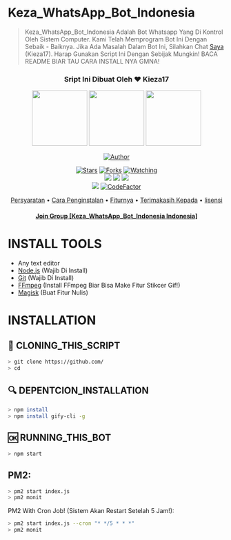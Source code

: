 # Keza_WhatsApp_Bot_Indonesia

> Keza_WhatsApp_Bot_Indonesia Adalah Bot Whatsapp Yang Di Kontrol Oleh Sistem Computer.
> Kami Telah Memprogram Bot Ini Dengan Sebaik - Baiknya.
> Jika Ada Masalah Dalam Bot Ini, Silahkan Chat [Saya](https://wa.me/6285601459079) (Kieza17).
> Harap Gunakan Script Ini Dengan Sebijak Mungkin!
> BACA README BIAR TAU CARA INSTALL NYA GMNA!
>

<h3 align="center">Sript Ini Dibuat Oleh ❤️ Kieza17</h3>
<p align="center">
  <a href="https://github.com/SlavyanDesu"><img src="https://avatars3.githubusercontent.com/u/28254882?s=400&u=25765902db0b709938966cf4127ac11af5eafb5d&v=4" height="128" width="128" /></a>
  <a href="https://github.com/AlvioAdjiJanuar"><img src="https://avatars2.githubusercontent.com/u/68207798?s=400&u=29439908cd661d11443391cb74f5b07267b71117&v=4" height="128" width="128" /></a>
  <a href="https://github.com/VideFrelan"><img src="https://avatars1.githubusercontent.com/u/76523793?s=400&u=365f732cd3fc09ce75f6556715a00386005db57c&v=4" height="128" width="128" /></a>
</p>

<p align="center">
  <a href="https://github.com/AlvioAdjiJanuar"><img title="Author" src="https://img.shields.io/badge/Author-AlvioAdjiJanuar-darkred.svg?style=for-the-badge&logo=github" /></a>
</p>

<p align="center">
  <a href="https://github.com/IndonesianDev/whatsapp-bot"><img title="Stars" src="https://img.shields.io/github/stars/IndonesianDev/whatsapp-bot?color=black&style=flat-square" /></a>
  <a href="https://github.com/IndonesianDev/whatsapp-bot/network/members"><img title="Forks" src="https://img.shields.io/github/forks/IndonesianDev/whatsapp-bot??color=pink&style=flat-square" /></a>
  <a href="https://github.com/IndonesianDev/whatsapp-bot/watchers"><img title="Watching" src="https://img.shields.io/github/watchers/IndonesianDev/whatsapp-bot??label=watchers&color=blue&style=flat-square" /></a> <br>
  <a href="https://www.npmjs.com/package/@open-wa/wa-automate"><img src="https://img.shields.io/npm/v/@open-wa/wa-automate.svg?color=green" /></a>
  <img src="https://img.shields.io/node/v/@open-wa/wa-automate" />
  <img src="https://img.shields.io/github/repo-size/IndonesianDev/whatsapp-bot" /> <br>
<a href="https://app.fossa.com/projects/git%2Bgithub.com%2FIndonesianDev%2Fwhatsapp-bot?ref=badge_shield" alt="FOSSA Status"><img src="https://app.fossa.com/api/projects/git%2Bgithub.com%2FIndonesianDev%2Fwhatsapp-bot.svg?type=shield"/></a>
  <a href="https://www.codefactor.io/repository/github/indonesiandev/whatsapp-bot"><img src="https://www.codefactor.io/repository/github/indonesiandev/whatsapp-bot/badge" alt="CodeFactor" /></a>
</p>

<p align="center">
  <a href="https://github.com/IndonesianDev/whatsapp-bot#Requirements">Persyaratan</a> •
  <a href="https://github.com/IndonesianDev/whatsapp-bot#installation">Cara Penginstalan</a> •
  <a href="https://github.com/IndonesianDev/whatsapp-bot#features">Fiturnya</a> •
  <a href="https://github.com/IndonesianDev/whatsapp-bot#thanks-to">Terimakasih Kepada</a> •
  <a href="https://github.com/IndonesianDev/whatsapp-bott#license">lisensi</a>
</p>

<h4 align="center">
  <a href="https://chat.whatsapp.com/---">Join Group [Keza_WhatsApp_Bot_Indonesia Indonesia]</a>
</h4>
</div>

# INSTALL TOOLS

* Any text editor
* [Node.js](https://nodejs.org/en/) (Wajib Di Install)
* [Git](https://git-scm.com/downloads) (Wajib Di Install)
* [FFmpeg](https://github.com/BtbN/FFmpeg-Builds/releases/download/autobuild-2020-12-08-13-03/ffmpeg-n4.3.1-26-gca55240b8c-win64-gpl-4.3.zip) (Install FFmpeg Biar Bisa Make Fitur Stikcer Gif!)
* [Magisk](https://download.imagemagick.org/ImageMagick/download/binaries/ImageMagick-7.0.10-58-Q16-HDRI-x64-dll.exe) (Buat Fitur Nulis)

# INSTALLATION

## 📝 CLONING_THIS_SCRIPT
```bash
> git clone https://github.com/
> cd 
```

## 🔍 DEPENTCION_INSTALLATION
```bash
> npm install
> npm install gify-cli -g
```

## 🆗 RUNNING_THIS_BOT
```bash
> npm start
```

## PM2:
```bash
> pm2 start index.js
> pm2 monit
```

PM2 With Cron Job! (Sistem Akan Restart Setelah 5 Jam!):
```bash
> pm2 start index.js --cron "* */5 * * *"
> pm2 monit
```
